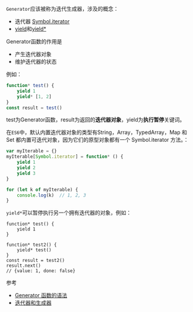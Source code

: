 `Generator`应该被称为迭代生成器，涉及的概念：

- 迭代器 [Symbol.iterator](https://developer.mozilla.org/zh-CN/docs/Web/JavaScript/Reference/Global_Objects/Symbol/iterator)
- [yield](https://developer.mozilla.org/zh-CN/docs/Web/JavaScript/Reference/Operators/yield)和[yield*](https://developer.mozilla.org/zh-CN/docs/Web/JavaScript/Reference/Operators/yield*)

Generator函数的作用是
- 产生迭代器对象
- 维护迭代器的状态

例如：
```js
function* test() {
    yield 1
    yield* [1, 2]
}
const result = test()
```

test为Generator函数，result为返回的**迭代器对象**，yield为**执行暂停**关键词。

在`ES6`中，默认内置迭代器对象的类型有String，Array，TypedArray，Map 和 Set 都内置可迭代对象，因为它们的原型对象都有一个 Symbol.iterator 方法。：

```js
var myIterable = {}
myIterable[Symbol.iterator] = function* () {
    yield 1
    yield 2
    yield 3
}

for (let k of myIterable) {
    console.log(k)  // 1, 2, 3
}
```

`yield*`可以暂停执行另一个拥有迭代器的对象，例如：

```
function* test() {
    yield 1
}

function* test2() {
    yield* test()
}
const result = test2()
result.next()
// {value: 1, done: false}
```

参考

- [Generator 函数的语法](http://es6.ruanyifeng.com/#docs/generator)
- [迭代器和生成器](https://developer.mozilla.org/zh-CN/docs/Web/JavaScript/Guide/Iterators_and_Generators)
